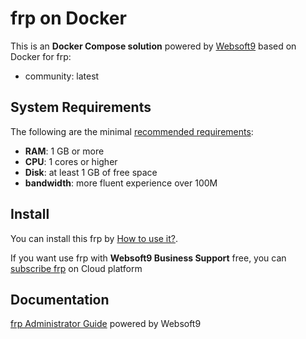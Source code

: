 # frp on Docker  

This is an **Docker Compose solution** powered by [Websoft9](https://www.websoft9.com) based on Docker for frp:


 - community:  latest


## System Requirements

The following are the minimal [recommended requirements](https://gofrp.org):

* **RAM**: 1 GB or more
* **CPU**: 1 cores or higher
* **Disk**: at least 1 GB of free space
* **bandwidth**: more fluent experience over 100M  

## Install

You can install this frp by [How to use it?](https://github.com/Websoft9/docker-library#how-to-use-it).   

If you want use frp with **Websoft9 Business Support** free, you can [subscribe frp](https://www.websoft9.com/apps) on Cloud platform

## Documentation

[frp Administrator Guide](https://support.websoft9.com/docs/frp) powered by Websoft9